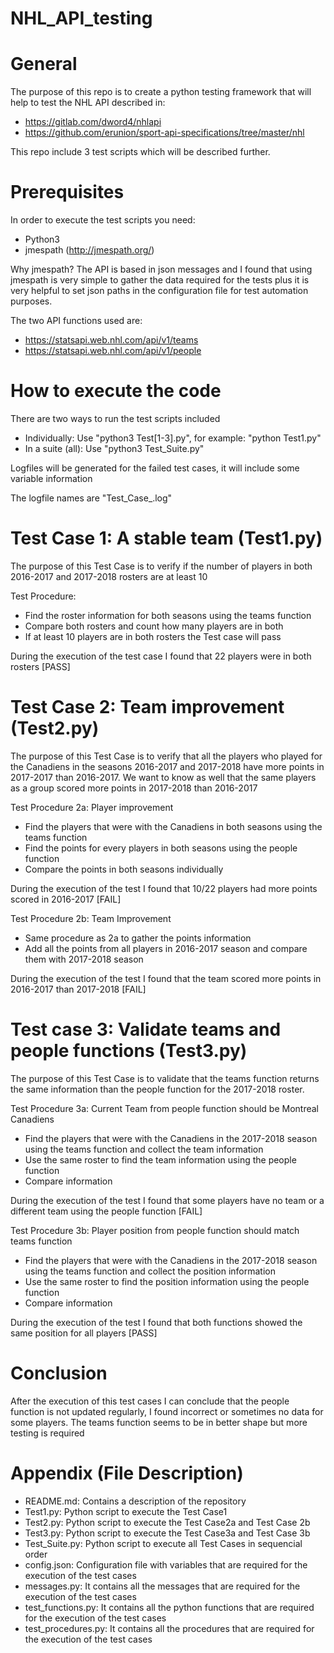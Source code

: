 # NHL_API_testing

# General
The purpose of this repo is to create a python testing framework that will help to test the NHL API described in:

- https://gitlab.com/dword4/nhlapi
- https://github.com/erunion/sport-api-specifications/tree/master/nhl

This repo include 3 test scripts which will be described further.

# Prerequisites
In order to execute the test scripts you need:

- Python3
- jmespath (http://jmespath.org/)

Why jmespath? The API is based in json messages and I found that using jmespath is very simple to gather the data required 
for the tests plus it is very helpful to set json paths in the configuration file for test automation purposes.

The two API functions used are:

- https://statsapi.web.nhl.com/api/v1/teams
- https://statsapi.web.nhl.com/api/v1/people

# How to execute the code
There are two ways to run the test scripts included

- Individually: Use "python3 Test[1-3].py", for example: "python Test1.py"
- In a suite (all): Use "python3 Test_Suite.py"

Logfiles will be generated for the failed test cases, it will include some variable information

The logfile names are "Test_Case_<number>.log"

# Test Case 1: A stable team (Test1.py)
The purpose of this Test Case is to verify if the number of players in both 2016-2017 and 2017-2018 rosters are at least 10

Test Procedure:
- Find the roster information for both seasons using the teams function
- Compare both rosters and count how many players are in both
- If at least 10 players are in both rosters the Test case will pass

During the execution of the test case I found that 22 players were in both rosters [PASS]

# Test Case 2: Team improvement (Test2.py)
The purpose of this Test Case is to verify that all the  players who played for the Canadiens in the seasons 2016-2017 and 2017-2018
have more points in 2017-2017 than 2016-2017. We want to know as well that the same players as a group scored more points in 
2017-2018 than 2016-2017

Test Procedure 2a: Player improvement
- Find the players that were with the Canadiens in both seasons using the teams function
- Find the points for every players in both seasons using the people function
- Compare the points in both seasons individually

During the execution of the test I found that 10/22 players had more points scored in 2016-2017 [FAIL]

Test Procedure 2b: Team Improvement
- Same procedure as 2a to gather the points information
- Add all the points from all players in 2016-2017 season and compare them with 2017-2018 season

During the execution of the test I found that the team scored more points in 2016-2017 than 2017-2018 [FAIL]

# Test case 3: Validate teams and people functions (Test3.py)
The purpose of this Test Case is to validate that the teams function returns the same information than the people function for the 2017-2018 roster.

Test Procedure 3a: Current Team from people function should be Montreal Canadiens
- Find the players that were with the Canadiens in the 2017-2018 season using the teams function and collect the team information
- Use the same roster to find the team information using the people function
- Compare information

During the execution of the test I found that some players have no team or a different team using the people function [FAIL]

Test Procedure 3b: Player position from people function should match teams function
- Find the players that were with the Canadiens in the 2017-2018 season using the teams function and collect the position information
- Use the same roster to find the position information using the people function
- Compare information

During the execution of the test I found that both functions showed the same position for all players [PASS]

# Conclusion
After the execution of this test cases I can conclude that the people function is not updated regularly, I found incorrect or sometimes no data
for some players.
The teams function seems to be in better shape but more testing is required

# Appendix (File Description)

- README.md: Contains a description of the repository
- Test1.py: Python script to execute the Test Case1
- Test2.py: Python script to execute the Test Case2a and Test Case 2b
- Test3.py: Python script to execute the Test Case3a and Test Case 3b
- Test_Suite.py: Python script to execute all Test Cases in sequencial order
- config.json: Configuration file with variables that are required for the execution of the test cases
- messages.py: It contains all the messages that are required for the execution of the test cases
- test_functions.py: It contains all the python functions that are required for the execution of the test cases
- test_procedures.py: It contains all the procedures that are required for the execution of the test cases